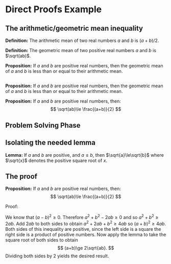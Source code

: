 # Direct Proofs Example

## The arithmetic/geometric mean inequality

**Definition:** The arithmetic mean of two real numbers $a$ and $b$ is $(a+b)/2$.

**Definition:** The geometric mean of two positive real numbers $a$ and $b$ is $\sqrt(ab)$.

**Proposition:** If $a$ and $b$ are positive real numbers, then
the geometric mean of $a$ and $b$ is less than or equal to their arithmetic mean.

##

**Proposition:** If $a$ and $b$ are positive real numbers, then
the geometric mean of $a$ and $b$ is less than or equal to their arithmetic mean.

**Proposition:** If $a$ and $b$ are positive real numbers, then:
$$
\sqrt(ab)\le \frac{(a+b)}{2}
$$

## Problem Solving Phase




## Isolating the needed lemma

**Lemma:** If $a$ and $b$ are positive, and $a\le b$, then $\sqrt{a}\le\sqrt{b}$ where $\sqrt{x}$ denotes
the positive square root of $x$.



## The proof

**Proposition:** If $a$ and $b$ are positive real numbers, then:
$$
\sqrt(ab)\le \frac{(a+b)}{2}
$$

Proof:

We know that $(a-b)^2\ge 0$.  Therefore $a^2+b^2-2ab\ge 0$ and so $a^2+b^2\ge 2ab$.  Add $2ab$ to both
sides to obtain $a^2+2ab+b^2\ge 4ab$ so $(a+b)^2\ge 4ab$. Both sides of this inequality are positive,
since the left side is a square the right side is a product of positive numbers.  Now apply the lemma
to take the square root of both sides to obtain
$$
(a+b)\ge 2\sqrt{ab}.
$$
Dividing both sides by $2$ yields the desired result.






